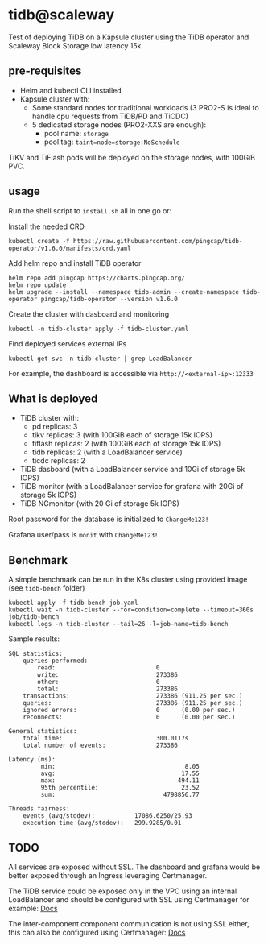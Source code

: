 tidb@scaleway
=============

Test of deploying TiDB on a Kapsule cluster using the TiDB operator and Scaleway Block Storage low latency 15k.

pre-requisites
--------------

- Helm and kubectl CLI installed
- Kapsule cluster with:
  - Some standard nodes for traditional workloads (3 PRO2-S is ideal to handle cpu requests from TiDB/PD and TiCDC)
  - 5 dedicated storage nodes (PRO2-XXS are enough):
    - pool name: `storage`
    - pool tag: `taint=node=storage:NoSchedule`

TiKV and TiFlash pods will be deployed on the storage nodes, with 100GiB PVC.

usage
-----

Run the shell script to `install.sh` all in one go or:

Install the needed CRD
```
kubectl create -f https://raw.githubusercontent.com/pingcap/tidb-operator/v1.6.0/manifests/crd.yaml
```

Add helm repo and install TiDB operator
```
helm repo add pingcap https://charts.pingcap.org/
helm repo update
helm upgrade --install --namespace tidb-admin --create-namespace tidb-operator pingcap/tidb-operator --version v1.6.0
```

Create the cluster with dasboard and monitoring
```
kubectl -n tidb-cluster apply -f tidb-cluster.yaml
```

Find deployed services external IPs

```
kubectl get svc -n tidb-cluster | grep LoadBalancer
```

For example, the dashboard is accessible via `http://<external-ip>:12333`

What is deployed
----------------

- TiDB cluster with:
  - pd replicas: 3
  - tikv replicas: 3 (with 100GiB each of storage 15k IOPS)
  - tiflash replicas: 2 (with 100GiB each of storage 15k IOPS)
  - tidb replicas: 2 (with a LoadBalancer service)
  - ticdc replicas: 2
- TiDB dasboard (with a LoadBalancer service and 10Gi of storage 5k IOPS)
- TiDB monitor (with a LoadBalancer service for grafana with 20Gi of storage 5k IOPS)
- TiDB NGmonitor (with 20 Gi of storage 5k IOPS)

Root password for the database is initialized to `ChangeMe123!`

Grafana user/pass is `monit` with `ChangeMe123!`

Benchmark
---------

A simple benchmark can be run in the K8s cluster using provided image (see `tidb-bench` folder)

```
kubectl apply -f tidb-bench-job.yaml
kubectl wait -n tidb-cluster --for=condition=complete --timeout=360s job/tidb-bench
kubectl logs -n tidb-cluster --tail=26 -l=job-name=tidb-bench
```

Sample results:

```
SQL statistics:
    queries performed:
        read:                            0
        write:                           273386
        other:                           0
        total:                           273386
    transactions:                        273386 (911.25 per sec.)
    queries:                             273386 (911.25 per sec.)
    ignored errors:                      0      (0.00 per sec.)
    reconnects:                          0      (0.00 per sec.)

General statistics:
    total time:                          300.0117s
    total number of events:              273386

Latency (ms):
         min:                                    8.05
         avg:                                   17.55
         max:                                  494.11
         95th percentile:                       23.52
         sum:                              4798856.77

Threads fairness:
    events (avg/stddev):           17086.6250/25.93
    execution time (avg/stddev):   299.9285/0.01
```

TODO
----

All services are exposed without SSL. The dashboard and grafana would be better exposed through an Ingress leveraging Certmanager.

The TiDB service could be exposed only in the VPC using an internal LoadBalancer and should be configured with SSL using Certmanager for example: [Docs](https://docs.pingcap.com/tidb-in-kubernetes/stable/enable-tls-for-mysql-client#using-cert-manager)

The inter-component component communication is not using SSL either, this can also be configured using Certmanager: [Docs](https://docs.pingcap.com/tidb-in-kubernetes/stable/enable-tls-between-components#using-cert-manager)
